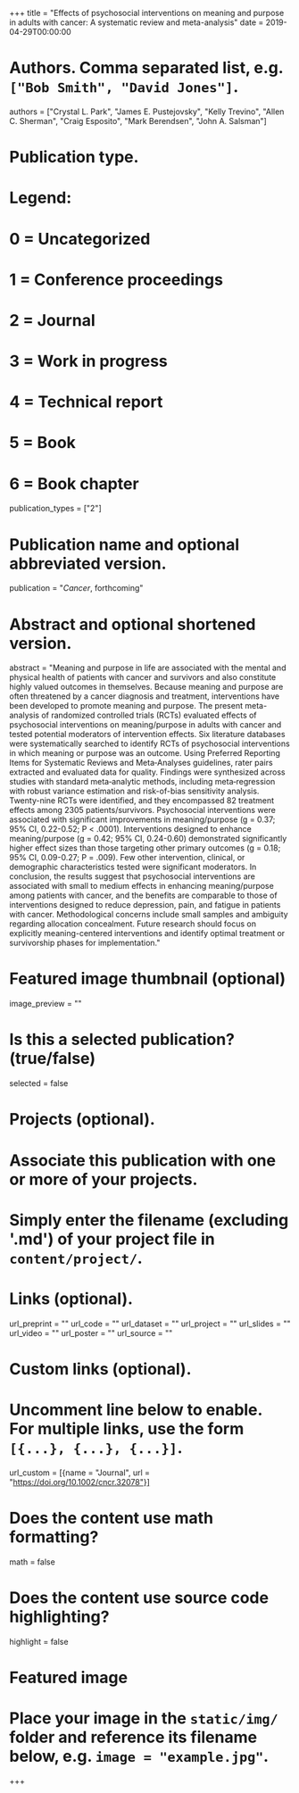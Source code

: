 +++
title = "Effects of psychosocial interventions on meaning and purpose in adults with cancer: A systematic review and meta-analysis"
date = 2019-04-29T00:00:00

# Authors. Comma separated list, e.g. `["Bob Smith", "David Jones"]`.
authors = ["Crystal L. Park", "James E. Pustejovsky", "Kelly Trevino", "Allen C. Sherman", "Craig Esposito", "Mark Berendsen", "John A. Salsman"]

# Publication type.
# Legend:
# 0 = Uncategorized
# 1 = Conference proceedings
# 2 = Journal
# 3 = Work in progress
# 4 = Technical report
# 5 = Book
# 6 = Book chapter
publication_types = ["2"]

# Publication name and optional abbreviated version.
publication = "_Cancer_, forthcoming"

# Abstract and optional shortened version.
abstract = "Meaning and purpose in life are associated with the mental and physical health of patients with cancer and survivors and also constitute highly valued outcomes in themselves. Because meaning and purpose are often threatened by a cancer diagnosis and treatment, interventions have been developed to promote meaning and purpose. The present meta-analysis of randomized controlled trials (RCTs) evaluated effects of psychosocial interventions on meaning/purpose in adults with cancer and tested potential moderators of intervention effects. Six literature databases were systematically searched to identify RCTs of psychosocial interventions in which meaning or purpose was an outcome. Using Preferred Reporting Items for Systematic Reviews and Meta‐Analyses guidelines, rater pairs extracted and evaluated data for quality. Findings were synthesized across studies with standard meta‐analytic methods, including meta‐regression with robust variance estimation and risk-of-bias sensitivity analysis. Twenty-nine RCTs were identified, and they encompassed 82 treatment effects among 2305 patients/survivors. Psychosocial interventions were associated with significant improvements in meaning/purpose (g = 0.37; 95% CI, 0.22-0.52; P < .0001). Interventions designed to enhance meaning/purpose (g = 0.42; 95% CI, 0.24-0.60) demonstrated significantly higher effect sizes than those targeting other primary outcomes (g = 0.18; 95% CI, 0.09-0.27; P = .009). Few other intervention, clinical, or demographic characteristics tested were significant moderators. In conclusion, the results suggest that psychosocial interventions are associated with small to medium effects in enhancing meaning/purpose among patients with cancer, and the benefits are comparable to those of interventions designed to reduce depression, pain, and fatigue in patients with cancer. Methodological concerns include small samples and ambiguity regarding allocation concealment. Future research should focus on explicitly meaning-centered interventions and identify optimal treatment or survivorship phases for implementation."

# Featured image thumbnail (optional)
image_preview = ""

# Is this a selected publication? (true/false)
selected = false

# Projects (optional).
#   Associate this publication with one or more of your projects.
#   Simply enter the filename (excluding '.md') of your project file in `content/project/`.

# Links (optional).
url_preprint = ""
url_code = ""
url_dataset = ""
url_project = ""
url_slides = ""
url_video = ""
url_poster = ""
url_source = ""

# Custom links (optional).
#   Uncomment line below to enable. For multiple links, use the form `[{...}, {...}, {...}]`.
url_custom = [{name = "Journal", url = "https://doi.org/10.1002/cncr.32078"}]

# Does the content use math formatting?
math = false

# Does the content use source code highlighting?
highlight = false

# Featured image
# Place your image in the `static/img/` folder and reference its filename below, e.g. `image = "example.jpg"`.

+++
